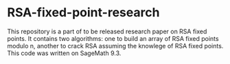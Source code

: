 # RSA-fixed-point-research
This repository is a part of to be released research paper on RSA fixed points.
It contains two algorithms: one to build an array of RSA fixed points modulo n, another to crack RSA assuming the knowlege of RSA fixed points.
This code was written on SageMath 9.3.
